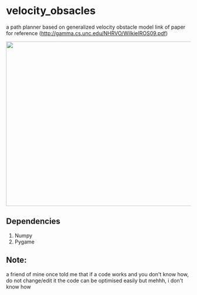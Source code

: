# velocity_obsacles
a path planner based on generalized velocity obstacle model
link of paper for reference (http://gamma.cs.unc.edu/NHRVO/WilkieIROS09.pdf)

<img src="https://github.com/saksham18kukreja/velocity_obsacles/blob/main/path_planner.gif" width="600" height="450" />

## Dependencies
1. Numpy
2. Pygame




## Note:
a friend of mine once told me that if a code works and you don't know how, do not change/edit it
the code can be optimised easily but mehhh, i don't know how
